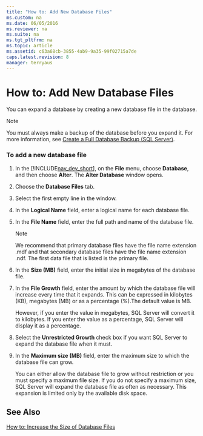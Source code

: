 ```yaml
---
title: "How to: Add New Database Files"
ms.custom: na
ms.date: 06/05/2016
ms.reviewer: na
ms.suite: na
ms.tgt_pltfrm: na
ms.topic: article
ms.assetid: c63a68cb-3855-4ab9-9a35-99f02715a7de
caps.latest.revision: 8
manager: terryaus
---
```

# How to: Add New Database Files
You can expand a database by creating a new database file in the database.  
  
> [!NOTE]  
>  You must always make a backup of the database before you expand it. For more information, see [Create a Full Database Backup \(SQL Server\)](http://go.microsoft.com/fwlink/?LinkID=296465).  
  
### To add a new database file  
  
1.  In the [!INCLUDE[nav_dev_short](../dynamics-nav/includes/nav_dev_short_md.md)], on the **File** menu, choose **Database**, and then choose **Alter**. The **Alter Database** window opens.  
  
2.  Choose the **Database Files** tab.  
  
3.  Select the first empty line in the window.  
  
4.  In the **Logical Name** field, enter a logical name for each database file.  
  
5.  In the **File Name** field, enter the full path and name of the database file.  
  
    > [!NOTE]  
    >  We recommend that primary database files have the file name extension .mdf and that secondary database files have the file name extension .ndf. The first data file that is listed is the primary file.  
  
6.  In the **Size \(MB\)** field, enter the initial size in megabytes of the database file.  
  
7.  In the **File Growth** field, enter the amount by which the database file will increase every time that it expands. This can be expressed in kilobytes \(KB\), megabytes \(MB\) or as a percentage \(%\).The default value is MB.  
  
     However, if you enter the value in megabytes, SQL Server will convert it to kilobytes. If you enter the value as a percentage, SQL Server will display it as a percentage.  
  
8.  Select the **Unrestricted Growth** check box if you want SQL Server to expand the database file when it must.  
  
9. In the **Maximum size \(MB\)** field, enter the maximum size to which the database file can grow.  
  
     You can either allow the database file to grow without restriction or you must specify a maximum file size. If you do not specify a maximum size, SQL Server will expand the database file as often as necessary. This expansion is limited only by the available disk space.  
  
## See Also  
 [How to: Increase the Size of Database Files](../Topic/How%20to:%20Increase%20the%20Size%20of%20Database%20Files.md)